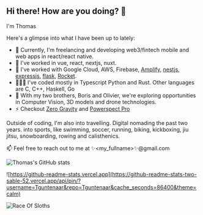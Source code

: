 ## Hi there! How are you doing? 👋

I'm Thomas

Here's a glimpse into what I have been up to lately:

- 🔭 Currently, I'm freelancing and developing web3/fintech mobile and web apps in react/react native.
- 🌱 I've worked in vue, react, nextjs, nuxt.
- 💬 I've worked with Google Cloud, AWS, Firebase, [Amplify](https://aws.amazon.com/amplify/), [nestjs](https://nestjs.com/), [expressjs](https://expressjs.com/), [flask](https://flask.palletsprojects.com/en/stable/), [Rocket](https://rocket.rs/).
- 👨🏼‍💻 I've coded mostly in Typescript Python and Rust. Other languages are C, C++, Haskell, Go
- 👯 With my two brothers, Boris and Olivier, we're exploring opportunities in Computer Vision, 3D models and drone technologies.
- ⚡ Checkout [Zero Gravity](https://zgdrone.com/en/) and [Powerspect Pro](https://www.powerspect.pro/)

Outside of coding, I'm also into travelling. Digital nomading the past two years.
into sports, like swimming, soccer, running, biking, kickboxing, jiu jitsu, snowboarding, rowing and calisthenics.

📫 Feel free to reach out to me at ✨<my_fullname>✨@gmail.com

<!--
**Tguntenaar/Tguntenaar** is a ✨ _special_ ✨ repository because its `README.md` (this file) appears on your GitHub profile.

Here are some ideas to get you started:

- 🔭 I’m currently working on ...
- 🌱 I’m currently learning ...
- 👯 I’m looking to collaborate on ...
- 🤔 I’m looking for help with ...
- 💬 Ask me about ...
- 📫 How to reach me: ...
- ⚡ Fun fact: ...
-->

![Thomas's GitHub stats](https://github-readme-stats-two-sable-52.vercel.app/api?username=Tguntenaar&theme=calm&show_icons=true)

![https://github-readme-stats.vercel.app](https://github-readme-stats-two-sable-52.vercel.app/api/pin/?username=Tguntenaar&repo=Tguntenaar&cache_seconds=86400&theme=calm)


![Race Of Sloths](https://badge.race-of-sloths.com/Tguntenaar)
